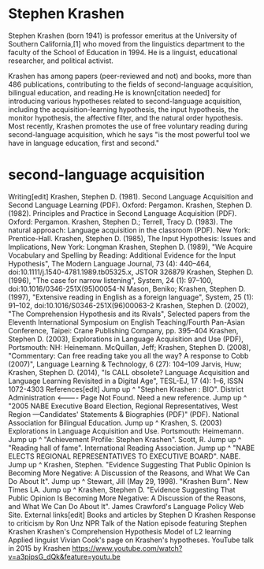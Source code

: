 # Stephen Krashen

Stephen Krashen (born 1941) is professor emeritus at the University of Southern California,[1] who moved from the linguistics department to the faculty of the School of Education in 1994. He is a linguist, educational researcher, and political activist.

Krashen has among papers (peer-reviewed and not) and books, more than 486 publications, contributing to the fields of second-language acquisition, bilingual education, and reading.He is known[citation needed] for introducing various hypotheses related to second-language acquisition, including the acquisition-learning hypothesis, the input hypothesis, the monitor hypothesis, the affective filter, and the natural order hypothesis. Most recently, Krashen promotes the use of free voluntary reading during second-language acquisition, which he says "is the most powerful tool we have in language education, first and second."

# second-language acquisition

Writing[edit]
Krashen, Stephen D. (1981). Second Language Acquisition and Second Language Learning (PDF). Oxford: Pergamon.
Krashen, Stephen D. (1982). Principles and Practice in Second Language Acquisition (PDF). Oxford: Pergamon.
Krashen, Stephen D.; Terrell, Tracy D. (1983). The natural approach: Language acquisition in the classroom (PDF). New York: Prentice-Hall.
Krashen, Stephen D. (1985), The Input Hypothesis: Issues and Implications, New York: Longman
Krashen, Stephen D. (1989), "We Acquire Vocabulary and Spelling by Reading: Additional Evidence for the Input Hypothesis", The Modern Language Journal, 73 (4): 440–464, doi:10.1111/j.1540-4781.1989.tb05325.x, JSTOR 326879
Krashen, Stephen D. (1996), "The case for narrow listening", System, 24 (1): 97–100, doi:10.1016/0346-251X(95)00054-N
Mason, Beniko; Krashen, Stephen D. (1997), "Extensive reading in English as a foreign language", System, 25 (1): 91–102, doi:10.1016/S0346-251X(96)00063-2
Krashen, Stephen D. (2002), "The Comprehension Hypothesis and its Rivals", Selected papers from the Eleventh International Symposium on English Teaching/Fourth Pan-Asian Conference, Taipei: Crane Publishing Company, pp. 395–404
Krashen, Stephen D. (2003), Explorations in Language Acquisition and Use (PDF), Portsmouth: NH: Heinemann.
McQuillan, Jeff; Krashen, Stephen D. (2008), "Commentary: Can free reading take you all the way? A response to Cobb (2007)", Language Learning & Technology, 6 (27): 104–109
Jarvis, Huw; Krashen, Stephen D. (2014), "Is CALL obsolete? Language Acquisition and Language Learning Revisited in a Digital Age", TESL-EJ, 17 (4): 1–6, ISSN 1072-4303
References[edit]
Jump up ^ "Stephen Krashen : BIO". District Administration <---- Page Not Found. Need a new reference.
Jump up ^ "2005 NABE Executive Board Election, Regional Representatives, West Region —Candidates' Statements & Biographies (PDF)" (PDF). National Association for Bilingual Education.
Jump up ^ Krashen, S. (2003) Explorations in Language Acquisition and Use. Portsmouth: Heimemann.
Jump up ^ "Achievement Profile: Stephen Krashen". Scott, R.
Jump up ^ "Reading hall of fame". International Reading Association.
Jump up ^ "NABE ELECTS REGIONAL REPRESENTATIVES TO EXECUTIVE BOARD". NABE.
Jump up ^ Krashen, Stephen. "Evidence Suggesting That Public Opinion Is Becoming More Negative: A Discussion of the Reasons, and What We Can Do About It".
Jump up ^ Stewart, Jill (May 29, 1998). "Krashen Burn". New Times LA.
Jump up ^ Krashen, Stephen D. "Evidence Suggesting That Public Opinion Is Becoming More Negative: A Discussion of the Reasons, and What We Can Do About It". James Crawford's Language Policy Web Site.
External links[edit]
Books and articles by Stephen D Krashen
Response to criticism by Ron Unz
NPR Talk of the Nation episode featuring Stephen Krashen
Krashen's Comprehension Hypothesis Model of L2 learning Applied linguist Vivian Cook's page on Krashen's hypotheses.
YouTube talk in 2015 by Krashen https://www.youtube.com/watch?v=a3pipsG_dQk&feature=youtu.be